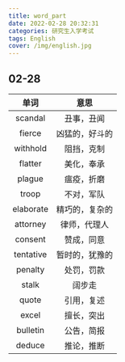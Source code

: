 ```yaml
---
title: word_part
date: 2022-02-28 20:32:31
categories: 研究生入学考试
tags: English
cover: /img/english.jpg
---
```




## 02-28

|   单词    |      意思      |
| :-------: | :------------: |
|  scandal  |   丑事，丑闻   |
|  fierce   | 凶猛的，好斗的 |
| withhold  |   阻挡，克制   |
|  flatter  |   美化，奉承   |
|  plague   |   瘟疫，折磨   |
|   troop   |   不对，军队   |
| elaborate | 精巧的，复杂的 |
| attorney  |  律师，代理人  |
|  consent  |   赞成，同意   |
| tentative | 暂时的，犹豫的 |
|  penalty  |   处罚，罚款   |
|   stalk   |     阔步走     |
|   quote   |   引用，复述   |
|   excel   |   擅长，突出   |
| bulletin  |   公告，简报   |
|  deduce   |   推论，推断   |

